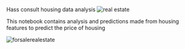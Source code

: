 Hass consult housing data analysis 
![real estate](https://user-images.githubusercontent.com/35386440/73163068-3e584880-4100-11ea-8f37-ee8ed602aab1.png)




This notebook contains analysis and predictions made from housing features to predict the price of housing

![forsalerealestate](https://user-images.githubusercontent.com/35386440/73163041-2f719600-4100-11ea-95d9-dbf43e759997.png)

